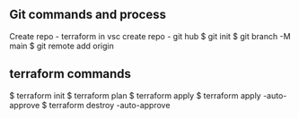 
Git commands and process
---------------------------
Create repo - terraform in vsc
create repo - git hub
$ git init
$ git branch -M main
$ git remote add origin <ssh>

terraform commands
------------------------
$ terraform init
$ terraform plan
$ terraform apply
$ terraform apply -auto-approve
$ terraform destroy -auto-approve